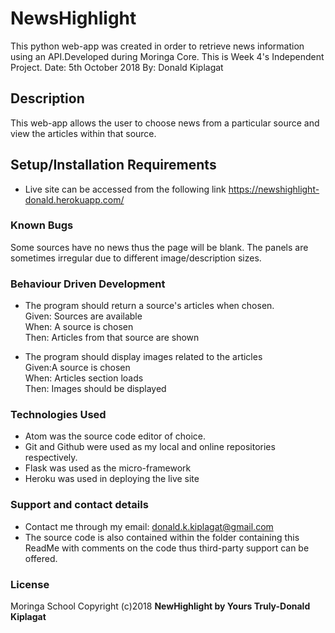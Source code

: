 # NewsHighlight

This python web-app was created in order to retrieve news information using an API.Developed during Moringa Core. This is Week 4's Independent Project.
Date: 5th October 2018
By: Donald Kiplagat

## Description
This web-app allows the user to choose news from a particular source and view the articles within that source.

## Setup/Installation Requirements
* Live site can be accessed from the following link https://newshighlight-donald.herokuapp.com/


### Known Bugs
Some sources have no news thus the page will be blank.
The panels are sometimes irregular due to different image/description sizes.

### Behaviour Driven Development
* The program should return a source's articles when chosen.<br> 
Given: Sources are available<br>
When: A source is chosen<br>
Then: Articles from that source are shown<br>

* The program should display images related to the articles<br>
Given:A source is chosen<br>
When: Articles section loads <br>
Then: Images should be displayed<br>


### Technologies Used
* Atom was the source code editor of choice.
* Git and Github were used as my local and online repositories respectively.
* Flask was used as the micro-framework
* Heroku was used in deploying the live site 


### Support and contact details
* Contact me through my email: donald.k.kiplagat@gmail.com
* The source code is also contained within the folder containing this ReadMe with comments on the code thus third-party support can be offered.

### License
Moringa School
Copyright (c)2018 **NewHighlight by Yours Truly-Donald Kiplagat**
  
